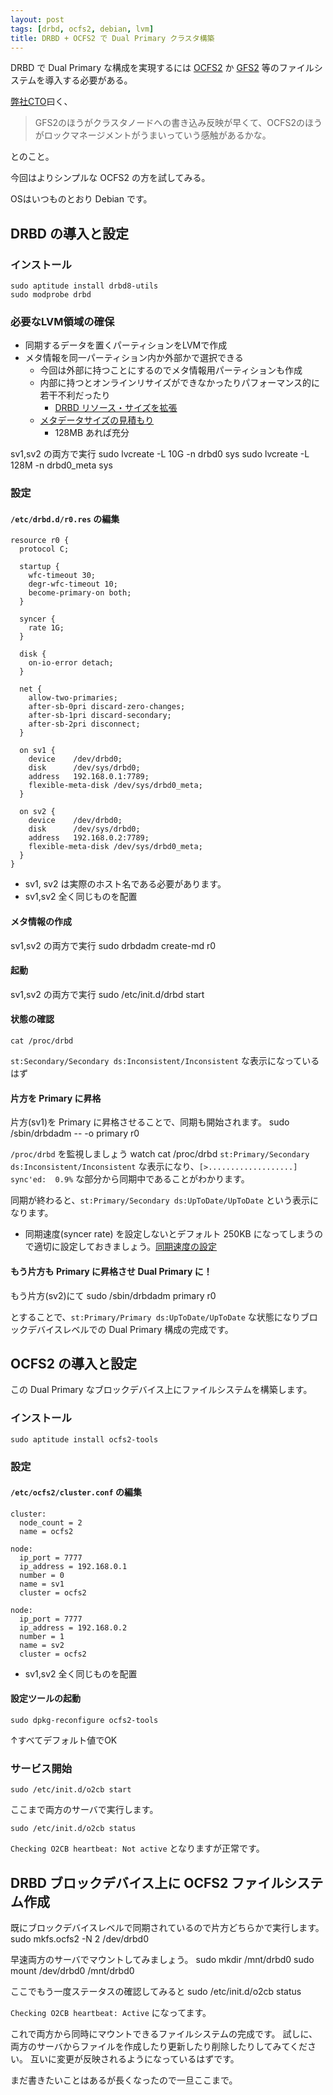 ```yaml
---
layout: post
tags: [drbd, ocfs2, debian, lvm]
title: DRBD + OCFS2 で Dual Primary クラスタ構築
---
```


DRBD で Dual Primary な構成を実現するには [OCFS2](http://bit.ly/iZ2N4Z) か [GFS2](http://red.ht/k2CYeG) 等のファイルシステムを導入する必要がある。

[弊社](http://fujisan.co.jp/)[CTO](http://twitter.com/akamiya)曰く、
> GFS2のほうがクラスタノードへの書き込み反映が早くて、OCFS2のほうがロックマネージメントがうまいっていう感触があるかな。

とのこと。

今回はよりシンプルな OCFS2 の方を試してみる。

OSはいつものとおり Debian です。

## DRBD の導入と設定

### インストール
    sudo aptitude install drbd8-utils
    sudo modprobe drbd

### 必要なLVM領域の確保
- 同期するデータを置くパーティションをLVMで作成
- メタ情報を同一パーティション内か外部かで選択できる
  - 今回は外部に持つことにするのでメタ情報用パーティションも作成
  - 内部に持つとオンラインリサイズができなかったりパフォーマンス的に若干不利だったり
    - [DRBD リソース・サイズを拡張](http://bit.ly/jMWKe1)
  - [メタデータサイズの見積もり](http://bit.ly/mgVetG)
    - 128MB あれば充分


sv1,sv2 の両方で実行
    sudo lvcreate -L 10G -n drbd0 sys
    sudo lvcreate -L 128M -n drbd0_meta sys

### 設定
#### `/etc/drbd.d/r0.res` の編集
```
resource r0 {
  protocol C;

  startup {
    wfc-timeout 30;
    degr-wfc-timeout 10;
    become-primary-on both;
  }

  syncer {
    rate 1G;
  }

  disk {
    on-io-error detach;
  }

  net {
    allow-two-primaries;
    after-sb-0pri discard-zero-changes;
    after-sb-1pri discard-secondary;
    after-sb-2pri disconnect;
  }

  on sv1 {
    device    /dev/drbd0;
    disk      /dev/sys/drbd0;
    address   192.168.0.1:7789;
    flexible-meta-disk /dev/sys/drbd0_meta;
  }
  
  on sv2 {
    device    /dev/drbd0;
    disk      /dev/sys/drbd0;
    address   192.168.0.2:7789;
    flexible-meta-disk /dev/sys/drbd0_meta;
  } 
}
```

- sv1, sv2 は実際のホスト名である必要があります。
- sv1,sv2 全く同じものを配置

#### メタ情報の作成
sv1,sv2 の両方で実行
    sudo drbdadm create-md r0

#### 起動
sv1,sv2 の両方で実行
    sudo /etc/init.d/drbd start

#### 状態の確認
    cat /proc/drbd

`st:Secondary/Secondary ds:Inconsistent/Inconsistent` な表示になっているはず

#### 片方を Primary に昇格
片方(sv1)を Primary に昇格させることで、同期も開始されます。
    sudo /sbin/drbdadm -- -o primary r0

`/proc/drbd` を監視しましょう
    watch cat /proc/drbd
`st:Primary/Secondary ds:Inconsistent/Inconsistent` な表示になり、`[>...................] sync'ed:  0.9%` な部分から同期中であることがわかります。

同期が終わると、`st:Primary/Secondary ds:UpToDate/UpToDate` という表示になります。

- 同期速度(syncer rate) を設定しないとデフォルト 250KB になってしまうので適切に設定しておきましょう。[同期速度の設定](http://bit.ly/kdf1Cq)

#### もう片方も Primary に昇格させ Dual Primary に！
もう片方(sv2)にて
    sudo /sbin/drbdadm primary r0

とすることで、`st:Primary/Primary ds:UpToDate/UpToDate` な状態になりブロックデバイスレベルでの Dual Primary 構成の完成です。

## OCFS2 の導入と設定
この Dual Primary なブロックデバイス上にファイルシステムを構築します。

### インストール
    sudo aptitude install ocfs2-tools


### 設定

#### `/etc/ocfs2/cluster.conf` の編集
```
cluster:
  node_count = 2
  name = ocfs2

node:
  ip_port = 7777
  ip_address = 192.168.0.1
  number = 0
  name = sv1
  cluster = ocfs2

node:
  ip_port = 7777
  ip_address = 192.168.0.2
  number = 1
  name = sv2
  cluster = ocfs2
```

- sv1,sv2 全く同じものを配置

#### 設定ツールの起動
    sudo dpkg-reconfigure ocfs2-tools

↑すべてデフォルト値でOK

### サービス開始
    sudo /etc/init.d/o2cb start
ここまで両方のサーバで実行します。

    sudo /etc/init.d/o2cb status

`Checking O2CB heartbeat: Not active` となりますが正常です。

## DRBD ブロックデバイス上に OCFS2 ファイルシステム作成
既にブロックデバイスレベルで同期されているので片方どちらかで実行します。
    sudo mkfs.ocfs2 -N 2 /dev/drbd0

早速両方のサーバでマウントしてみましょう。
    sudo mkdir /mnt/drbd0
    sudo mount /dev/drbd0 /mnt/drbd0

ここでもう一度ステータスの確認してみると
    sudo /etc/init.d/o2cb status

`Checking O2CB heartbeat: Active` になってます。

これで両方から同時にマウントできるファイルシステムの完成です。
試しに、両方のサーバからファイルを作成したり更新したり削除したりしてみてください。
互いに変更が反映されるようになっているはずです。

まだ書きたいことはあるが長くなったので一旦ここまで。
